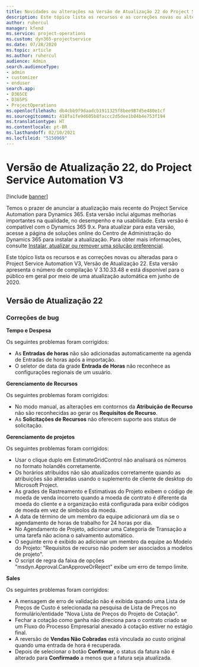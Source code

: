 ```yaml
---
title: Novidades ou alterações na Versão de Atualização 22 do Project Service Automation V3
description: Este tópico lista os recursos e as correções novas ou alteradas disponíveis na Versão de Atualização 22 do Project Service Automation V3.
author: ruhercul
manager: kfend
ms.service: project-operations
ms.custom: dyn365-projectservice
ms.date: 07/28/2020
ms.topic: article
ms.author: ruhercul
audience: Admin
search.audienceType:
- admin
- customizer
- enduser
search.app:
- D365CE
- D365PS
- ProjectOperations
ms.openlocfilehash: db4cbb9f9daadcb1911325f8bee987d5e480e1cf
ms.sourcegitcommit: 418fa1fe9d605b8faccc2d5dee1b04b4e753f194
ms.translationtype: HT
ms.contentlocale: pt-BR
ms.lasthandoff: 02/10/2021
ms.locfileid: "5150969"
---
```

# <a name="project-service-automation-update-release-22-v3"></a>Versão de Atualização 22, do Project Service Automation V3

[!include [banner](../includes/psa-now-project-operations.md)]

Temos o prazer de anunciar a atualização mais recente do Project Service Automation para Dynamics 365. Esta versão inclui algumas melhorias importantes na qualidade, no desempenho e na usabilidade. Esta versão é compatível com o Dynamics 365 9.x. Para atualizar para esta versão, acesse a página de soluções online do Centro de Administração do Dynamics 365 para instalar a atualização. Para obter mais informações, consulte [Instalar, atualizar ou remover uma solução preferencial](https://docs.microsoft.com/power-platform/admin/install-remove-preferred-solution).

Este tópico lista os recursos e as correções novas ou alteradas para o Project Service Automation V3, Versão de Atualização 22. Esta versão apresenta o número de compilação V 3.10.33.48 e está disponível para o público em geral por meio de uma atualização automática em junho de 2020.

## <a name="update-release-22"></a>Versão de Atualização 22

### <a name="bug-fixes"></a>Correções de bug



**Tempo e Despesa**

Os seguintes problemas foram corrigidos:

- As **Entradas de horas** não são adicionadas automaticamente na agenda de Entradas de horas após a importação.
- O seletor de data da grade **Entrada de Horas** não reconhece as configurações regionais de um usuário.

**Gerenciamento de Recursos**

Os seguintes problemas foram corrigidos:

- No modo manual, as alterações em contornos da **Atribuição de Recurso** não são reconhecidas ao gerar os **Requisitos de Recurso**.
- As **Solicitações de Recursos** não oferecem suporte aos status de solicitação.

**Gerenciamento de projetos**

Os seguintes problemas foram corrigidos:

- Usar o clique duplo em EstimateGridControl não analisará os números no formato holandês corretamente.
- Os horários atribuídos não são atualizados corretamente quando as atribuições são alteradas usando o suplemento de cliente de desktop do Microsoft Project.
- As grades de Rastreamento e Estimativas do Projeto exibem o código de moeda de venda incorreto quando a moeda de contrato é diferente da moeda do cliente e a organização está configurada para exibir códigos de moeda em vez de símbolos da moeda.
- A data de término de um membro da equipe adicionará um dia se o agendamento de horas de trabalho for 24 horas por dia.
- No Agendamento de Projeto, adicionar uma Categoria de Transação a uma tarefa não aciona o salvamento automático.
- O seguinte erro é exibido ao adicionar um membro da equipe ao Modelo do Projeto: "Requisitos de recurso não podem ser associados a modelos de projeto". 
- O script de regra da faixa de opções "msdyn.Approval.CanApproveOrReject" exibe um erro de tempo limite.

**Sales**

Os seguintes problemas foram corrigidos:

- A mensagem de erro de validação não é exibida quando uma Lista de Preços de Custo é selecionada na pesquisa de Lista de Preços no formulário/entidade "Nova Lista de Preços do Projeto de Cotação".
- Fechar a cotação como ganha não direciona para o contrato criado se um Fluxo do Processo Empresarial anexado à cotação estiver no estágio final.
- A reversão de **Vendas Não Cobradas** está vinculada ao custo original quando uma entrada de hora é recuperada.
- Depois de selecionar o botão **Confirmar**, o status da fatura não é alterado para **Confirmado** a menos que a fatura seja atualizada.
